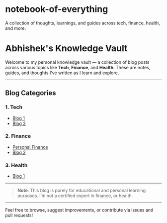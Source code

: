# notebook-of-everything
A collection of thoughts, learnings, and guides across tech, finance, health, and more.

# Abhishek's Knowledge Vault

Welcome to my personal knowledge vault — a collection of blog posts across various topics like **Tech**, **Finance**, and **Health**. These are notes, guides, and thoughts I’ve written as I learn and explore.

---

## Blog Categories

### 1. Tech
- [Blog 1](./tech/2025-06-aws-lambda-basics.md)
- [Blog 2](./tech/2025-06-dynamodb-best-practices.md)

### 2. Finance
- [Personal Finance](./finance/2025-06-Personal-Finance.md)
- [Blog 2](./finance/2025-06-mutual-funds-vs-sip.md)

### 3. Health
- [Blog 1](./health/2025-06-balanced-diet-tips.md)

---

>  **Note**: This blog is purely for educational and personal learning purposes. I’m not a certified expert in finance, or health.

---

Feel free to browse, suggest improvements, or contribute via issues and pull requests!
